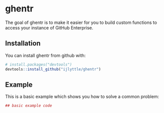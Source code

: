 
<!-- README.md is generated from README.Rmd. Please edit that file -->
ghentr
======

The goal of ghentr is to make it easier for you to build custom functions to access your instance of GitHub Enterprise.

Installation
------------

You can install ghentr from github with:

``` r
# install.packages("devtools")
devtools::install_github("ijlyttle/ghentr")
```

Example
-------

This is a basic example which shows you how to solve a common problem:

``` r
## basic example code
```
